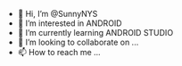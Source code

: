 - 👋 Hi, I’m @SunnyNYS
- 👀 I’m interested in ANDROID
- 🌱 I’m currently learning ANDROID STUDIO
- 💞️ I’m looking to collaborate on ...
- 📫 How to reach me ...

<!---
SunnyNYS/SunnyNYS is a ✨ special ✨ repository because its `README.md` (this file) appears on your GitHub profile.
You can click the Preview link to take a look at your changes.
--->
